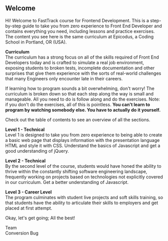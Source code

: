 ## Welcome

Hi! Welcome to FastTrack course for Frontend Development. This is a step-by-step guide to take you from zero experience to Front End Developer and contains everything you need, including lessons and practice exercises. The content you see here is the same curriculum at Epicodus, a Coding School in Portland, OR \(USA\).

**Curriculum**  
The curriculum has a strong focus on all of the skills required of Front End Developers today and is crafted to simulate a real job environment, exposing students to broken tests, incomplete documentation and other surprises that give them experience with the sorts of real-world challenges that many Engineers only encounter late in their careers.

If learning how to program sounds a bit overwhelming, don't worry! The curriculum is broken down so that each step along the way is small and manageable. All you need to do is follow along and do the exercises. Note: if you don't do the exercises, all of this is pointless. **You can't learn to program by watching somebody else. You have to actually do it yourself.**

Check out the table of contents to see an overview of all the sections.

**Level 1 - Technical**  
Level 1 is designed to take you from zero experience to being able to create a basic web page that displays information with the presentation language HTML and style it with CSS. Understand the basics of Javascript and get a good understanding of jQuery.

**Level 2 - Technical**  
By the second level of the course, students would have honed the ability to thrive within the constantly shifting software engineering landscape, frequently working on projects based on technologies not explicitly covered in our curriculum. Get a better understanding of Javascript.

**Level 3 - Career Level**  
The program culminates with student live projects and soft skills training, so that students have the ability to articulate their skills to employers and get placed at first attempt.

Okay, let's get going; All the best!

Team  
Conversion Bug

